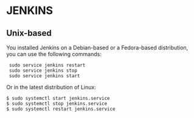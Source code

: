 # JENKINS

## Unix-based
You installed Jenkins on a Debian-based or a Fedora-based distribution, you can use the following commands:
```
 sudo service jenkins restart
 sudo service jenkins stop
 sudo service jenkins start
```
Or in the latest distribution of Linux:
```
$ sudo systemctl start jenkins.service
$ sudo systemctl stop jenkins.service
$ sudo systemctl restart jenkins.service
```
